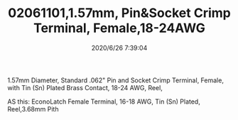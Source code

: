 ﻿---
layout: post 
title: 02061101,1.57mm, Pin&Socket Crimp Terminal, Female,18-24AWG
tags: 1625
categories: wire-cable
overview: 1.57mm Diameter, Standard .062" Pin and Socket Crimp Terminal, Female, with Tin (Sn) Plated Brass Contact, 18-24 AWG, Reel,
part_number: 02061101
thumb_img: static/202006/338-thumb-20200626154010.jpg
small_img: static/202006/338-20200626154010.jpg
date: 2020/6/26 7:39:04
---


<p>
	1.57mm Diameter, Standard .062" Pin and Socket Crimp Terminal, Female, with Tin (Sn) Plated Brass Contact, 18-24 AWG, Reel,
</p>
<p>
	AS this: EconoLatch Female Terminal, 16-18 AWG, Tin (Sn) Plated, Reel,3.68mm Pith
</p>
